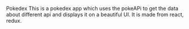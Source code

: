 Pokedex 
This is a pokedex app which uses the pokeAPi to get the data about different api and displays it on a beautiful UI. It is made from react, redux.
